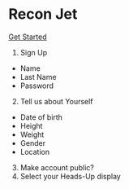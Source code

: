 # Recon Jet

[Get Started](https://reconinstruments.com/getstarted)

1. Sign Up
  - Name
  - Last Name
  - Password
2. Tell us about Yourself
  - Date of birth
  - Height
  - Weight
  - Gender
  - Location
3. Make account public?
4. Select your Heads-Up display
